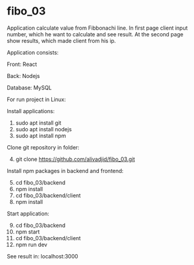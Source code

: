 # fibo_03
Application calculate value from Fibbonachi line. In first page client input number, which he want to calculate and see result. At the second page show results, which made client from his ip. 

Application consists:

Front: React

Back: Nodejs

Database: MySQL

For run project in Linux:

Install applications:
1. sudo apt install git
2. sudo apt install nodejs
3. sudo apt install npm

Clone git repository in folder:

4. git clone https://github.com/alivadjid/fibo_03.git

Install npm packages in backend and frontend:

5. cd fibo_03/backend
6. npm install
7. cd fibo_03/backend/client
8. npm install

Start application:

9. cd fibo_03/backend
10. npm start
11. cd fibo_03/backend/client
12. npm run dev

See result in: localhost:3000
